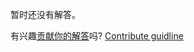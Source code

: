 
暂时还没有解答。

有兴趣[贡献你的解答](https://github.com/BFEdev/BFE.dev-solutions/blob/main/problem/create-a-browser-history_zh.md)吗? [Contribute guidline](https://github.com/BFEdev/BFE.dev-solutions#how-to-contribute)
